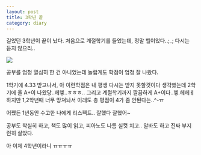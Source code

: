 ```yaml
---
layout: post
title: 3학년 끝
category: diary
---
```

길었던 3학년이 끝이 났다.
처음으로 계절학기를 들었는데, 정말 헬이었다..;_; 다시는 듣지 않으리..

![](__imgUrl__/1.jpg)

공부를 엄청 열심히 한 건 아니었는데 놀랍게도 학점이 엄청 잘 나왔다.

1학기에 4.33 받고나서, 아 이런학점은 내 평생 다시는 받지 못할것이다 생각했는데 2학기에 올 A+이 나왔당..헤헿..ㅎㅎㅎ.. 그리고 계절학기까지 깔끔하게 A+이다..헿.헤헤ㅔ<br>
하지만 1,2학년때 너무 망쳐놔서 이래도 총 평점이 4가 좀 안된다는..^-ㅠ

어쨌든 1년동안 수고한 나에게 리스펙트.. 잘했다 잘했어~

공부도 착실히 하고, 책도 많이 읽고, 피아노도 나름 실컷 치고.. 알바도 하고 진짜 부지런히 살았다.

아 이제 4학년이라니 ㅠㅠㅠㅠ